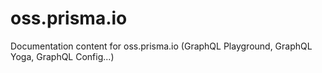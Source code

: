 # oss.prisma.io

Documentation content for oss.prisma.io (GraphQL Playground, GraphQL Yoga, GraphQL Config...)
